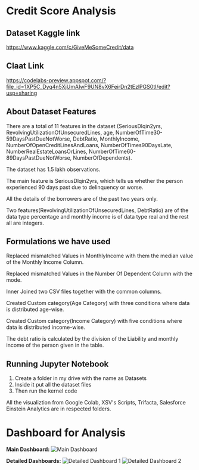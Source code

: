 # Credit Score Analysis

## Dataset Kaggle link

https://www.kaggle.com/c/GiveMeSomeCredit/data

## Claat Link

https://codelabs-preview.appspot.com/?file_id=1XP5C_Dyq4n5XjUmAIwF9UN8vX6FeirDn2tEzlPGS0tI/edit?usp=sharing

## **About Dataset Features**

There are a total of 11 features in the dataset (SeriousDlqin2yrs, RevolvingUtilizationOfUnsecuredLines, age, NumberOfTime30-59DaysPastDueNotWorse, DebtRatio, MonthlyIncome, NumberOfOpenCreditLinesAndLoans, NumberOfTimes90DaysLate, NumberRealEstateLoansOrLines, NumberOfTime60-89DaysPastDueNotWorse, NumberOfDependents).

The dataset has 1.5 lakh observations.

The main feature is SeriousDlqin2yrs, which tells us whether the person experienced 90 days past due to delinquency or worse.

All the details of the borrowers are of the past two years only.

Two features(RevolvingUtilizationOfUnsecuredLines, DebtRatio) are of the data type percentage and monthly income is of data type real and the rest all are integers.

## **Formulations we have used**

Replaced mismatched Values in MonthlyIncome with them the median value of the Monthly Income Column.

Replaced mismatched Values in the Number Of Dependent Column with the mode.

Inner Joined two CSV files together with the common columns.

Created Custom category(Age Category) with three conditions where data is distributed age-wise.

Created Custom category(Income Category) with five conditions where data is distributed income-wise.

The debt ratio is calculated by the division of the Liability and monthly income of the person given in the table.

## **Running Jupyter Notebook**

 1. Create a folder in my drive with the name as Datasets 
 2. Inside it put all the dataset files
 3. Then run the kernel code
 
All the visualiztion from Google Colab, XSV's Scripts, Trifacta, Salesforce Einstein Analytics are in respected folders.

# **Dashboard for Analysis**

**Main Dashboard:**
![Main Dashboard](https://user-images.githubusercontent.com/55213702/84539877-46d1aa00-acc2-11ea-8e5c-2070aa7ec3e7.jpeg)

**Detailed Dashboards:**
![Detailed Dashboard 1](https://user-images.githubusercontent.com/55213702/84539879-476a4080-acc2-11ea-9651-a211033868c6.jpeg)
![Detailed Dashboard 2](https://user-images.githubusercontent.com/55213702/84539880-476a4080-acc2-11ea-97c6-6bcd123f0f9e.jpeg)
